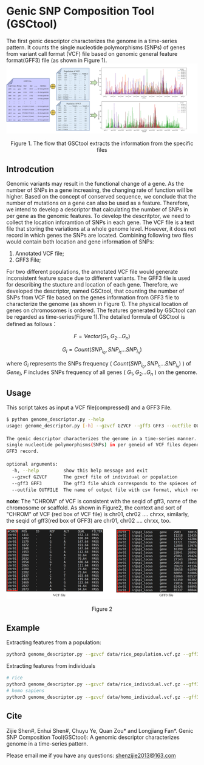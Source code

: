 # Genic SNP Composition Tool (GSCtool)

The first genic descriptor characterizes the genome in a time-series pattern. It counts the single nucleotide polymorphisms (SNPs) of genes from variant call format (VCF) file based on genomic general feature format(GFF3) file (as shown in Figure 1).
![diagram](img/diagram.png "The process that GSCtool extract the information")

<center>Figure 1. The flow that GSCtool extracts the information from the specific files</center>

## Introdcution

Genomic variants may result in the functional change of a gene. As the number of SNPs in a gene increasing, the changing rate of function will be higher. Based on the concept of conserved sequence, we conclude that the number of mutations on a gene can also be used as a feature. Therefore, we intend to develop a descriptor that calculating the number of SNPs in per gene as the genomic features. To develop the descritptor, we need to collect the location inforamtion of SNPs in each gene. The VCF file is a text file that storing the variations at a whole genome level. However, it does not record in which genes the SNPs are located. Combining following two files would contain both location and gene information of SNPs:

1. Annotated VCF file;
2. GFF3 File;

For two different populations, the annotated VCF file would generate inconsistent feature space due to different variants. The GFF3 file is used for describing the stucture and location of each gene. Therefore, we developed the descriptor, named GSCtool, that counting the number of SNPs from VCF file based on the genes information from GFF3 file to characterize the genome (as shown in Figure 1). The physical location of genes on chromosomes is ordered. The features generated by GSCtool can be regarded as time-series(Figure 1).The detailed formula of GSCtool is defined as follows：

$$
F=Vector\left(G_1,G_2\ldots G_n\right)
$$

$$
G_i=Count\left(SNP_{i_0},SNP_{i_1}\ldots S N P_{i_n}\right)
$$

where $G_i$ represents the SNPs frequency ( $Count\left(SNP_{i_0},SNP_{i_1}\ldots SNP_{i_n}\right)$ ) of $Gene_i$, $F$ includes SNPs frequency of all genes ( $G_1,G_2\ldots G_n$ ) on the genome.

## Usage

This script takes as input a VCF file(compressed) and a GFF3 File.

```bash
$ python genome_descriptor.py --help
usage: genome_descriptor.py [-h] --gzvcf GZVCF --gff3 GFF3 --outfile OUTFILE

The genic descriptor characterizes the genome in a time-series manner. The script counts the number of
single nucleotide polymorphisms(SNPs) in per geneid of VCF files depend on
GFF3 record.

optional arguments:
  -h, --help         show this help message and exit
  --gzvcf GZVCF      The gzvcf file of individual or population
  --gff3 GFF3        The gff3 file which corresponds to the spieces of the gzvcf
  --outfile OUTFILE  The name of output file with csv format, which records the features of genome
```

**note**: The "CHROM" of VCF is consistent with the seqid of gff3, name of the chromosome or scaffold. As shown in Figure2, the context and sort of "CHROM" of VCF (red box of VCF file) is chr01, chr02 .... chrxx, similarly, the seqid of gff3(red box of GFF3) are chr01, chr02 .... chrxx, too.

![comparison](./img/comparison.jpg)

<center>Figure 2</center>

## Example

Extracting features from a population:

```bash
python3 genome_descriptor.py --gzvcf data/rice_population.vcf.gz --gff3 GFF3/rice.gff --outfile features/rice_population_features.csv
```

Extracting features from individuals

```bash
# rice 
python3 genome_descriptor.py --gzvcf data/rice_individual.vcf.gz --gff3 GFF3/rice.gff --outfile features/rice_individual_features.csv
# homo sapiens
python3 genome_descriptor.py --gzvcf data/homo_individual.vcf.gz --gff3 GFF3/Homo_sapiens.GRCh38.106.gff3 --outfile features/homo_individual.csv
```

## Cite

Zijie Shen#, Enhui Shen#, Chuyu Ye, Quan Zou* and Longjiang Fan*. Genic SNP Composition Tool(GSCtool): A genomic descriptor characterizes genome in a time-series pattern.

Please email me if you have any questions: shenzijie2013@163.com
